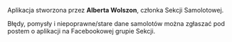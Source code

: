 Aplikacja stworzona przez **Alberta Wolszon**, członka Sekcji Samolotowej.

Błędy, pomysły i niepoprawne/stare dane samolotów można zgłaszać pod postem o aplikacji na Facebookowej grupie Sekcji.
